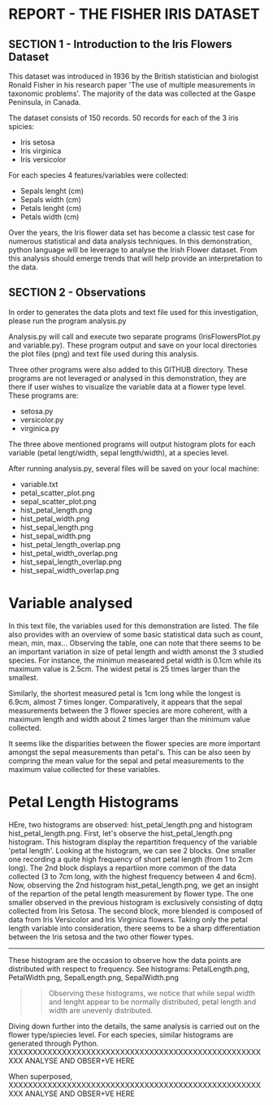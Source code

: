 # REPORT - THE FISHER IRIS DATASET

## SECTION 1 - Introduction to the Iris Flowers Dataset

This dataset was introduced in 1936 by  the British statistician and biologist Ronald Fisher in his research paper 'The use of multiple measurements in taxonomic problems'.
The majority of the data was collected at the Gaspe Peninsula, in Canada.

The dataset consists of 150 records. 50 records for each of the 3 iris spicies: 
* Iris setosa
* Iris virginica
* Iris versicolor

For each species 4 features/variables were collected: 
* Sepals lenght (cm)
* Sepals width (cm)
* Petals lenght (cm)
* Petals width (cm)

Over the years, the Iris flower data set has become a classic test case for numerous statistical and data analysis techniques.
In this demonstration, python language will be leverage to analyse the Irish Flower dataset. From this analysis should emerge trends that will help provide an interpretation to the data.  

## SECTION 2 - Observations

In order to generates the data plots and text file used for this investigation, please run the program analysis.py

Analysis.py will call and execute two separate programs (IrisFlowersPlot.py and variable.py). These program output and save on your local directories the plot files (png) and text file used during this analysis.

Three other programs were also added to this GITHUB directory.
These programs are not leveraged or analysed in this demonstration, they are there if user wishes to visualize the variable data at a flower type level.
These programs are:
* setosa.py
* versicolor.py
* virginica.py

The three above mentioned programs will output histogram plots for each variable (petal lengt/width, sepal length/width), at a species level.

After running analysis.py, several files will be saved on your local machine:
* variable.txt
* petal_scatter_plot.png
* sepal_scatter_plot.png
* hist_petal_length.png
* hist_petal_width.png
* hist_sepal_length.png
* hist_sepal_width.png
* hist_petal_length_overlap.png
* hist_petal_width_overlap.png
* hist_sepal_length_overlap.png
* hist_sepal_width_overlap.png

# Variable analysed

In this text file, the variables used for this demonstration are listed.
The file also provides with an overview of some basic statistical data such as count, mean, min, max...
Observing the table, one can note that there seems to be an important variation in size of petal length and width amonst the 3 studied species. For instance, the minimun measeared petal width is 0.1cm while its maximum value is 2.5cm. The widest petal is 25 times larger than the smallest. 

Similarly, the shortest measured petal is 1cm long while the longest is 6.9cm, almost 7 times longer.
Comparatively, it appears that the sepal measurements between the 3 flower species are more coherent, with a maximum length and width about 2 times larger than the minimum value collected. 

It seems like the disparities between the flower species are more important amongst the sepal measurements than petal's. This can be also seen by compring the mean value for the sepal and petal measurements to the maximum value collected for these variables. 

# Petal Length Histograms 

HEre, two histograms are observed: hist_petal_length.png and histogram hist_petal_length.png.
First, let's observe the hist_petal_length.png histogram. This histogram display the repartition frequency of the variable 'petal length'. Looking at the histogram, we can see 2 blocks. One smaller one recording a quite high frequency of short petal length (from 1 to 2cm long). The 2nd block displays a repartiion more common of the data collected (3 to 7cm long, with the highest frequency between 4 and 6cm). 
Now, observing the 2nd histogram hist_petal_length.png, we get an insight of the repartion of the petal length measurement by flower type. The one smaller observed in the previous histogram is exclusively consisting of dqtq collected from Iris Setosa. The second block, more blended is composed of data from Iris Versicolor and Iris Virginica flowers. 
Taking only the petal length variable into consideration, there seems to be a sharp differentiation between the Iris setosa and the two other flower types. 






__________________________________


These histogram are the occasion to observe how the data points are distributed with respect to frequency.
See histograms: PetalLength.png, PetalWidth.png, SepalLength.png, SepalWidth.png
>> Observing these histograms, we notice that while sepal width and lenght appear to be normally distributed, petal length and width are unevenly distributed.


Diving down further into the details, the same analysis is carried out on the flower type/spiecies level. 
For each species, similar histograms are generated through Python. 
XXXXXXXXXXXXXXXXXXXXXXXXXXXXXXXXXXXXXXXXXXXXXXXXXXXXXXX ANALYSE AND OBSER+VE HERE





When superposed, XXXXXXXXXXXXXXXXXXXXXXXXXXXXXXXXXXXXXXXXXXXXXXXXXXXXXXX ANALYSE AND OBSER+VE HERE
